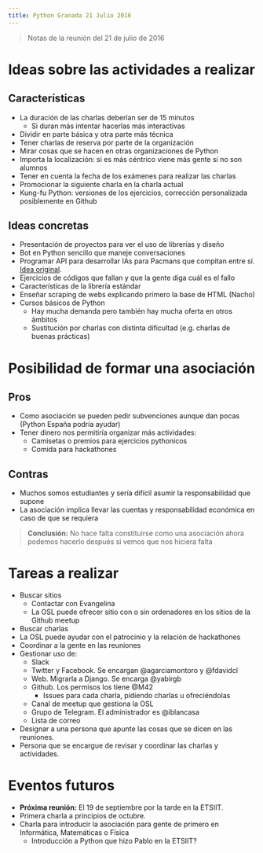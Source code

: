 ```yaml
---
title: Python Granada 21 Julio 2016
---
```


> Notas de la reunión del 21 de julio de 2016

# Ideas sobre las actividades a realizar

## Características
- La duración de las charlas deberían ser de 15 minutos
  - Si duran más intentar hacerlas más interactivas
- Dividir en parte básica y otra parte más técnica
- Tener charlas de reserva por parte de la organización
- Mirar cosas que se hacen en otras organizaciones de Python
- Importa la localización: si es más céntrico viene más gente si no son alumnos
- Tener en cuenta la fecha de los exámenes para realizar las charlas
- Promocionar la siguiente charla en la charla actual
- Kung-fu Python: versiones de los ejercicios, corrección personalizada posiblemente en Github

## Ideas concretas
- Presentación de proyectos para ver el uso de librerías y diseño
- Bot en Python sencillo que maneje conversaciones
- Programar API para desarrollar IAs para Pacmans que compitan entre sí. [Idea original](https://github.com/ASPP/pelita).
- Ejercicios de códigos que fallan y que la gente diga cuál es el fallo
- Características de la librería estándar
- Enseñar scraping de webs explicando primero la base de HTML (Nacho)
- Cursos básicos de Python
  - Hay mucha demanda pero también hay mucha oferta en otros ámbitos
  - Sustitución por charlas con distinta dificultad (e.g. charlas de buenas prácticas)

# Posibilidad de formar una asociación

## Pros
- Como asociación se pueden pedir subvenciones aunque dan pocas (Python España podría ayudar)
- Tener dinero nos permitiría organizar más actividades:
  - Camisetas o premios para ejercicios pythonicos
  - Comida para hackathones

## Contras
- Muchos somos estudiantes y sería difícil asumir la responsabilidad que supone
- La asociación implica llevar las cuentas y responsabilidad económica en caso de que se requiera


> **Conclusión:** No hace falta constituirse como una asociación ahora podemos hacerlo después si vemos que nos hiciera falta

# Tareas a realizar
- Buscar sitios
  - Contactar con Evangelina
  - La OSL puede ofrecer sitio con o sin ordenadores en los sitios de la Github meetup
- Buscar charlas
- La OSL puede ayudar con el patrocinio y la relación de hackathones
- Coordinar a la gente en las reuniones
- Gestionar uso de:
  - Slack
  - Twitter y Facebook. Se encargan @agarciamontoro y @fdavidcl
  - Web. Migrarla a Django. Se encarga @yabirgb
  - Github. Los permisos los tiene @M42
    - Issues para cada charla, pidiendo charlas u ofreciéndolas
  - Canal de meetup que gestiona la OSL
  - Grupo de Telegram. El administrador es @iblancasa
  - Lista de correo
- Designar a una persona que apunte las cosas que se dicen en las reuniones.
- Persona que se encargue de revisar y coordinar las charlas y actividades.


# Eventos futuros

- **Próxima reunión:** El 19 de septiembre por la tarde en la ETSIIT.
- Primera charla a principios de octubre.
- Charla para introducir la asociación para gente de primero en Informática, Matemáticas o Física
  - Introducción a Python que hizo Pablo en la ETSIIT?
